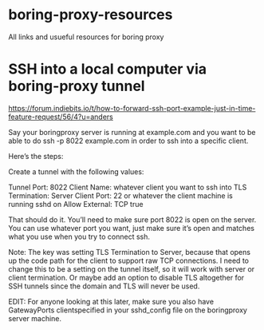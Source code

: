 # boring-proxy-resources
All links and usueful resources for boring proxy

# SSH into a local computer via boring-proxy tunnel

https://forum.indiebits.io/t/how-to-forward-ssh-port-example-just-in-time-feature-request/56/4?u=anders

Say your boringproxy server is running at example.com and you want to be able to do ssh -p 8022 example.com in order to ssh into a specific client.

Here’s the steps:

Create a tunnel with the following values:

Tunnel Port: 8022
Client Name: whatever client you want to ssh into
TLS Termination: Server
Client Port: 22 or whatever the client machine is running sshd on
Allow External: TCP true

That should do it. You’ll need to make sure port 8022 is open on the server. You can use whatever port you want, just make sure it’s open and matches what you use when you try to connect ssh.

Note: The key was setting TLS Termination to Server, because that opens up the code path for the client to support raw TCP connections. I need to change this to be a setting on the tunnel itself, so it will work with server or client termination. Or maybe add an option to disable TLS altogether for SSH tunnels since the domain and TLS will never be used.

EDIT: For anyone looking at this later, make sure you also have GatewayPorts clientspecified in your sshd_config file on the boringproxy server machine.
